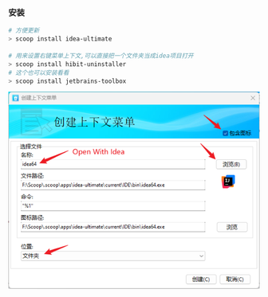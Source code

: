 ### 安装
```powershell
# 方便更新
> scoop install idea-ultimate

# 用来设置右键菜单上下文,可以直接把一个文件夹当成idea项目打开
> scoop install hibit-uninstaller
# 这个也可以安装看看
> scoop install jetbrains-toolbox
```

![](https://raw.githubusercontent.com/huxiaoning/img/master/20250611152821.png)
